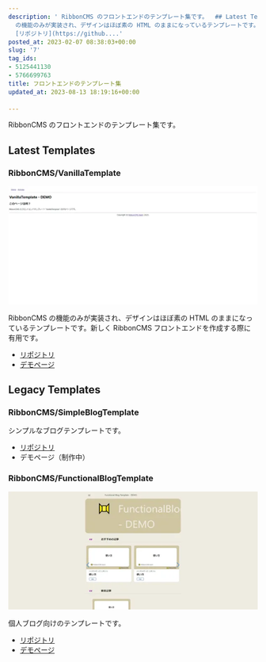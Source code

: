 ```yaml
---
description: ' RibbonCMS のフロントエンドのテンプレート集です。  ## Latest Templates  ### RibbonCMS/VanillaTemplate    RibbonCMS
  の機能のみが実装され、デザインはほぼ素の HTML のままになっているテンプレートです。新しく RibbonCMS フロントエンドを作成する際に有用です。  -
  [リポジトリ](https://github....'
posted_at: 2023-02-07 08:38:03+00:00
slug: '7'
tag_ids:
- 5125441130
- 5766699763
title: フロントエンドのテンプレート集
updated_at: 2023-08-13 18:19:16+00:00

---
```


RibbonCMS のフロントエンドのテンプレート集です。

## Latest Templates

### RibbonCMS/VanillaTemplate

<img src='/static/images/articles/7/5f8d09e8cd1c7c653a0b36761c0b16be.webp' origin_url='https://github.com/RibbonCMS/RibbonCMS.github.io/assets/55144709/4c721fcb-2619-4393-98e9-151d19565a9c' alt='image' />

RibbonCMS の機能のみが実装され、デザインはほぼ素の HTML のままになっているテンプレートです。新しく RibbonCMS フロントエンドを作成する際に有用です。

- [リポジトリ](https://github.com/RibbonCMS/VanillaTemplate)
- [デモページ](https://ribboncms.github.io/VanillaTemplate-DEMO)

## Legacy Templates

### RibbonCMS/SimpleBlogTemplate

<!-- ここにデモページのサムネを貼る -->

シンプルなブログテンプレートです。

- [リポジトリ](https://github.com/RibbonCMS/SimpleBlogTemplate)
- デモページ（制作中）

### RibbonCMS/FunctionalBlogTemplate

<img src='/static/images/articles/7/f1bbb6d34993445e3ef0bf4ae482a60a.webp' origin_url='https://github.com/RibbonCMS/RibbonCMS.github.io/assets/55144709/c26c1785-61c6-41a7-bcea-b67b5a64ca1c' alt='image' />

個人ブログ向けのテンプレートです。

- [リポジトリ](https://github.com/RibbonCMS/FunctionalBlogTemplate)
- [デモページ](https://ribboncms.github.io/FunctionalBlogTemplate-DEMO)

